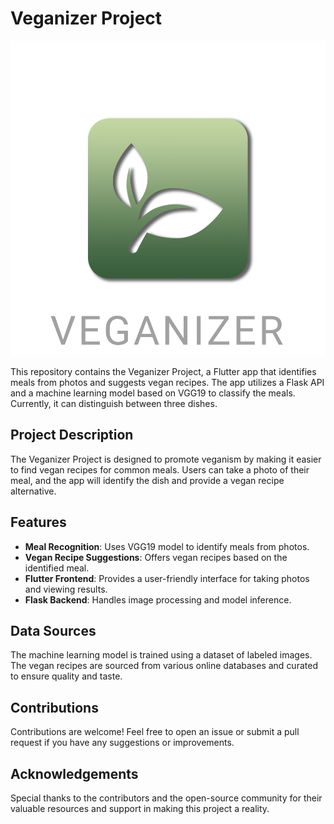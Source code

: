 # Veganizer Project

![Veganizer Screenshot](APP/assets/images/splashscreen.png)

This repository contains the Veganizer Project, a Flutter app that identifies meals from photos and suggests vegan recipes. The app utilizes a Flask API and a machine learning model based on VGG19 to classify the meals. Currently, it can distinguish between three dishes.

## Project Description

The Veganizer Project is designed to promote veganism by making it easier to find vegan recipes for common meals. Users can take a photo of their meal, and the app will identify the dish and provide a vegan recipe alternative.

## Features

- **Meal Recognition**: Uses VGG19 model to identify meals from photos.
- **Vegan Recipe Suggestions**: Offers vegan recipes based on the identified meal.
- **Flutter Frontend**: Provides a user-friendly interface for taking photos and viewing results.
- **Flask Backend**: Handles image processing and model inference.

## Data Sources

The machine learning model is trained using a dataset of labeled images. The vegan recipes are sourced from various online databases and curated to ensure quality and taste.

## Contributions

Contributions are welcome! Feel free to open an issue or submit a pull request if you have any suggestions or improvements.

## Acknowledgements

Special thanks to the contributors and the open-source community for their valuable resources and support in making this project a reality.
